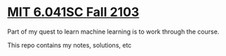 # [MIT 6.041SC Fall 2103](https://ocw.mit.edu/courses/6-041sc-probabilistic-systems-analysis-and-applied-probability-fall-2013/)

Part of my quest to learn machine learning is to work through the course.

This repo contains my notes, solutions, etc 

